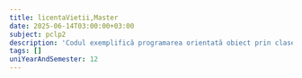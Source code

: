 ```yaml
---
title: licentaVietii,Master
date: 2025-06-14T03:00:00+03:00
subject: pclp2
description: 'Codul exemplifică programarea orientată obiect prin clase, obiecte și moștenire. Clasa Masterat derivă din Licenta, ilustrând reutilizarea structurilor de date și a comportamentului.'
tags: []
uniYearAndSemester: 12
---
```


